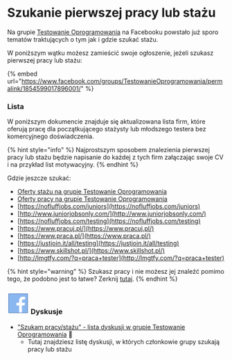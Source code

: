 # Szukanie pierwszej pracy lub stażu

Na grupie [Testowanie Oprogramowania](http://bit.ly/2uvEYzj) na Facebooku powstało już sporo tematów traktujących o tym jak i gdzie szukać stażu.

W poniższym wątku możesz zamieścić swoje ogłoszenie, jeżeli szukasz pierwszej pracy lub stażu:

{% embed url="https://www.facebook.com/groups/TestowanieOprogramowania/permalink/1854599017896001/" %}

### Lista&#x20;

W poniższym dokumencie znajduje się aktualizowana lista firm, które oferują pracę dla początkującego stażysty lub młodszego testera bez komercyjnego doświadczenia.

{% hint style="info" %}
Najprostszym sposobem znalezienia pierwszej pracy lub stażu będzie napisanie do każdej z tych firm załączając swoje CV i na przykład list motywacyjny.
{% endhint %}

Gdzie jeszcze szukać:

* [Oferty stażu na grupie Testowanie Oprogramowania](https://www.facebook.com/groups/141683635854223/post\_tags/?post\_tag\_id=1765229770166260)
* [Oferty pracy na grupie Testowanie Oprogramowania](https://www.facebook.com/groups/141683635854223/post\_tags/?post\_tag\_id=1765176240171613)
* [https://nofluffjobs.com/juniors](https://nofluffjobs.com/juniors)
* [http://www.juniorjobsonly.com/](http://www.juniorjobsonly.com/)
* [https://nofluffjobs.com/testing](https://nofluffjobs.com/testing)
* [https://www.pracuj.pl/](https://www.pracuj.pl/)
* [https://www.praca.pl/](https://www.praca.pl/)
* [https://justjoin.it/all/testing](https://justjoin.it/all/testing)
* [https://www.skillshot.pl/](https://www.skillshot.pl/)
* [http://lmgtfy.com/?q=praca+tester](http://lmgtfy.com/?q=praca+tester)

{% hint style="warning" %}
Szukasz pracy i nie możesz jej znaleźć pomimo tego, że podobno jest to łatwe? Zerknij [tutaj](./#szukasz-pracy-i-nie-mozesz-jej-znalezc-pomimo-tego-ze-podobno-jest-to-latwe).
{% endhint %}

### <img src="../.gitbook/assets/icons8-facebook-50 (10) (1) (1) (1) (1) (1) (1) (1) (5).png" alt="" data-size="line"> **Dyskusje**

* ["Szukam pracy/stażu" - lista dyskusji w grupie Testowanie Oprogramowania](https://www.facebook.com/groups/141683635854223/post\_tags/?post\_tag\_id=1765195193503051) 🏤
  * Tutaj znajdziesz listę dyskusji, w których członkowie grupy szukają pracy lub stażu
